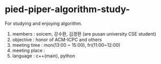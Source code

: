 # pied-piper-algorithm-study-
For studying and enjoying algorithm.  

1. members : soicem, 강수환, 김경환 (are pusan university CSE student)
2. objective : honor of ACM-ICPC and others
3. meeting time : mon(13:00 ~ 15:00), fri(11:00~12:00)
4. meeting place : 
5. language : c++(main), python
